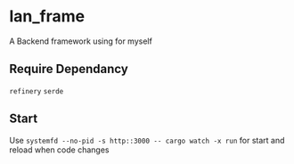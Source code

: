 # lan_frame

A Backend framework using for myself

## Require Dependancy

`refinery`
`serde`

## Start

Use `systemfd --no-pid -s http::3000 -- cargo watch -x run` for start and reload when code changes
